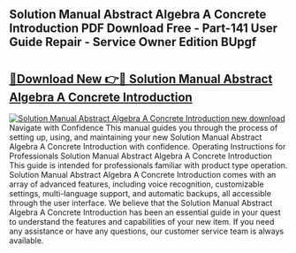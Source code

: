 ## Solution Manual Abstract Algebra A Concrete Introduction PDF Download Free - Part-141 User Guide Repair - Service Owner Edition BUpgf

# <h2><a href="http://bc50001.oget.top/?id=Solution+Manual+Abstract+Algebra+A+Concrete+Introduction">🔗Download New 👉🔴 Solution Manual Abstract Algebra A Concrete Introduction</a></h2>

[![Solution Manual Abstract Algebra A Concrete Introduction new download](https://i.imgur.com/5g1atiW.png)](http://bc50001.oget.top/?id=Solution+Manual+Abstract+Algebra+A+Concrete+Introduction)
Navigate with Confidence This manual guides you through the process of setting up, using, and maintaining your new Solution Manual Abstract Algebra A Concrete Introduction with confidence. Operating Instructions for Professionals Solution Manual Abstract Algebra A Concrete Introduction This guide is intended for professionals familiar with product type operation. Solution Manual Abstract Algebra A Concrete Introduction comes with an array of advanced features, including voice recognition, customizable settings, multi-language support, and automatic backups, all accessible through the user interface. We believe that the Solution Manual Abstract Algebra A Concrete Introduction has been an essential guide in your quest to understand the features and capabilities of your new item. If you need any assistance or have any questions, our customer service team is always available.
